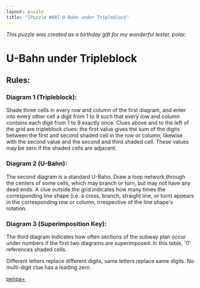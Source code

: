 ```yaml
---
layout: puzzle
title: "[Puzzle #80] U-Bahn under Tripleblock"
---
```


*This puzzle was created as a birthday gift for my wonderful tester, polar.*

# U-Bahn under Tripleblock

## Rules:

### Diagram 1 (Tripleblock):

Shade three cells in every row and column of the first diagram, and enter into every other cell a digit from 1 to 9 such that every row and column contains each digit from 1 to 9 exactly once. Clues above and to the left of the grid are tripleblock clues: the first value gives the sum of the digits between the first and second shaded cell in the row or column, likewise with the second value and the second and third shaded cell. These values may be zero if the shaded cells are adjacent.

### Diagram 2 (U-Bahn):

The second diagram is a standard U-Bahn. Draw a loop network through the centers of some cells, which may branch or turn, but may not have any dead ends. A clue outside the grid indicates how many times the corresponding line shape (i.e. a cross, branch, straight line, or turn) appears in the corresponding row or column, irrespective of the line shape's rotation.

### Diagram 3 (Superimposition Key):

The third diagram indicates how often sections of the subway plan occur under numbers if the first two diagrams are superimposed. In this table, '0' references shaded cells.

Different letters replace different digits, same letters replace same digits. No multi-digit clue has a leading zero. 

[penpa+](https://tinyurl.com/254mguw7)
